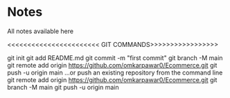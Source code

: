 # Notes
All notes available here


<<<<<<<<<<<<<<<<<<<<<<< GIT COMMANDS>>>>>>>>>>>>>>>>>

git init
git add README.md
git commit -m "first commit"
git branch -M main
git remote add origin https://github.com/omkarpawar0/Ecommerce.git
git push -u origin main
…or push an existing repository from the command line
git remote add origin https://github.com/omkarpawar0/Ecommerce.git
git branch -M main
git push -u origin main

